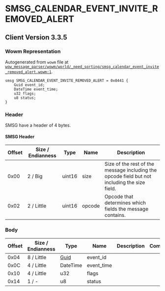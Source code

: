 # SMSG_CALENDAR_EVENT_INVITE_REMOVED_ALERT

## Client Version 3.3.5

### Wowm Representation

Autogenerated from `wowm` file at [`wow_message_parser/wowm/world/_need_sorting/smsg_calendar_event_invite_removed_alert.wowm:1`](https://github.com/gtker/wow_messages/tree/main/wow_message_parser/wowm/world/_need_sorting/smsg_calendar_event_invite_removed_alert.wowm#L1).
```rust,ignore
smsg SMSG_CALENDAR_EVENT_INVITE_REMOVED_ALERT = 0x0441 {
    Guid event_id;
    DateTime event_time;
    u32 flags;
    u8 status;
}
```
### Header

SMSG have a header of 4 bytes.

#### SMSG Header

| Offset | Size / Endianness | Type   | Name   | Description |
| ------ | ----------------- | ------ | ------ | ----------- |
| 0x00   | 2 / Big           | uint16 | size   | Size of the rest of the message including the opcode field but not including the size field.|
| 0x02   | 2 / Little        | uint16 | opcode | Opcode that determines which fields the message contains.|

### Body

| Offset | Size / Endianness | Type | Name | Description | Comment |
| ------ | ----------------- | ---- | ---- | ----------- | ------- |
| 0x04 | 8 / Little | [Guid](../spec/packed-guid.md) | event_id |  |  |
| 0x0C | 4 / Little | DateTime | event_time |  |  |
| 0x10 | 4 / Little | u32 | flags |  |  |
| 0x14 | 1 / - | u8 | status |  |  |

